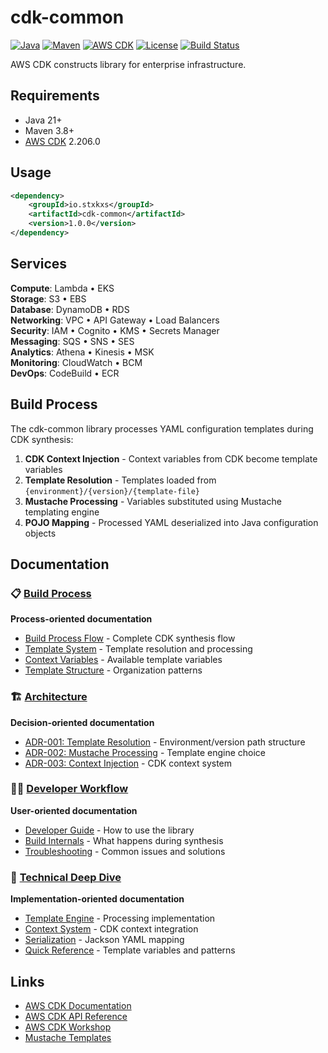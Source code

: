 # cdk-common

[![Java](https://img.shields.io/badge/Java-21-orange.svg)](https://openjdk.java.net/projects/jdk/21/)
[![Maven](https://img.shields.io/badge/Maven-3.8+-blue.svg)](https://maven.apache.org/)
[![AWS CDK](https://img.shields.io/badge/AWS%20CDK-2.206.0-yellow.svg)](https://aws.amazon.com/cdk/)
[![License](https://img.shields.io/badge/License-MIT-green.svg)](#)
[![Build Status](https://img.shields.io/badge/Build-Passing-brightgreen.svg)](#)

AWS CDK constructs library for enterprise infrastructure.

## Requirements

- Java 21+
- Maven 3.8+
- [AWS CDK](https://aws.amazon.com/cdk/) 2.206.0

## Usage

```xml
<dependency>
    <groupId>io.stxkxs</groupId>
    <artifactId>cdk-common</artifactId>
    <version>1.0.0</version>
</dependency>
```

## Services

**Compute**: Lambda • EKS  
**Storage**: S3 • EBS  
**Database**: DynamoDB • RDS  
**Networking**: VPC • API Gateway • Load Balancers  
**Security**: IAM • Cognito • KMS • Secrets Manager  
**Messaging**: SQS • SNS • SES  
**Analytics**: Athena • Kinesis • MSK  
**Monitoring**: CloudWatch • BCM  
**DevOps**: CodeBuild • ECR

## Build Process

The cdk-common library processes YAML configuration templates during CDK synthesis:

1. **CDK Context Injection** - Context variables from CDK become template variables
2. **Template Resolution** - Templates loaded from `{environment}/{version}/{template-file}` 
3. **Mustache Processing** - Variables substituted using Mustache templating engine
4. **POJO Mapping** - Processed YAML deserialized into Java configuration objects

## Documentation

### 📋 [Build Process](docs/build-process/)
**Process-oriented documentation**
- [Build Process Flow](docs/build-process/build-process.md) - Complete CDK synthesis flow
- [Template System](docs/build-process/template-system.md) - Template resolution and processing
- [Context Variables](docs/build-process/examples/context-variables.md) - Available template variables
- [Template Structure](docs/build-process/examples/template-structure.md) - Organization patterns

### 🏗️ [Architecture](docs/architecture/)
**Decision-oriented documentation**  
- [ADR-001: Template Resolution](docs/architecture/adr-001-template-resolution.md) - Environment/version path structure
- [ADR-002: Mustache Processing](docs/architecture/adr-002-mustache-processing.md) - Template engine choice
- [ADR-003: Context Injection](docs/architecture/adr-003-context-injection.md) - CDK context system

### 👩‍💻 [Developer Workflow](docs/developer-workflow/)
**User-oriented documentation**
- [Developer Guide](docs/developer-workflow/developer-guide.md) - How to use the library
- [Build Internals](docs/developer-workflow/build-internals.md) - What happens during synthesis
- [Troubleshooting](docs/developer-workflow/troubleshooting.md) - Common issues and solutions

### 🔧 [Technical Deep Dive](docs/technical-deep-dive/)
**Implementation-oriented documentation**
- [Template Engine](docs/technical-deep-dive/internals/template-engine.md) - Processing implementation
- [Context System](docs/technical-deep-dive/internals/context-system.md) - CDK context integration
- [Serialization](docs/technical-deep-dive/internals/serialization.md) - Jackson YAML mapping
- [Quick Reference](docs/technical-deep-dive/quick-reference.md) - Template variables and patterns

## Links

- [AWS CDK Documentation](https://docs.aws.amazon.com/cdk/)
- [AWS CDK API Reference](https://docs.aws.amazon.com/cdk/api/v2/)
- [AWS CDK Workshop](https://cdkworkshop.com/)
- [Mustache Templates](https://mustache.github.io/)
